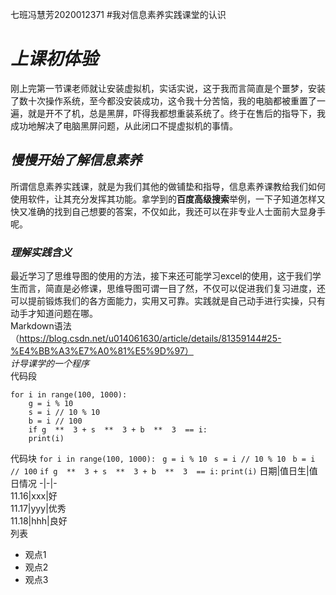 七班冯慧芳2020012371
#我对信息素养实践课堂的认识  
# *上课初体验*  
刚上完第一节课老师就让安装虚拟机，实话实说，这于我而言简直是个噩梦，安装了数十次操作系统，至今都没安装成功，这令我十分苦恼，我的电脑都被重置了一遍，就是开不了机，总是黑屏，吓得我都想重装系统了。终于在售后的指导下，我成功地解决了电脑黑屏问题，从此闭口不提虚拟机的事情。  
## *慢慢开始了解信息素养*  
所谓信息素养实践课，就是为我们其他的做铺垫和指导，信息素养课教给我们如何使用软件，让其充分发挥其功能。拿学到的**百度高级搜索**举例，一下子知道怎样又快又准确的找到自己想要的答案，不仅如此，我还可以在非专业人士面前大显身手呢。  
### *理解实践含义*  
最近学习了思维导图的使用的方法，接下来还可能学习excel的使用，这于我们学生而言，简直是必修课，思维导图可谓一目了然，不仅可以促进我们复习进度，还可以提前锻炼我们的各方面能力，实用又可靠。实践就是自己动手进行实操，只有动手才知道问题在哪。  
Markdown语法（https://blog.csdn.net/u014061630/article/details/81359144#25-%E4%BB%A3%E7%A0%81%E5%9D%97）  
*计导课学的一个程序*   
代码段
```
for i in range(100, 1000):  
    g = i % 10
    s = i // 10 % 10
    b = i // 100
    if g  **  3 + s  **  3 + b  **  3  == i:
    print(i)
```
代码块
`for i in range(100, 1000):`
     ` g = i % 10`
     ` s = i // 10 % 10`
     ` b = i // 100`
     `if g  **  3 + s  **  3 + b  **  3  == i:`
     `print(i)`
日期|值日生|值日情况
-|-|-  
11.16|xxx|好  
11.17|yyy|优秀  
11.18|hhh|良好  
列表  
- 观点1
- 观点2
- 观点3
